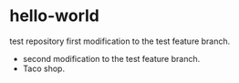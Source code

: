 # hello-world
test repository
first modification to the test feature branch.
  -  second modification to the test feature branch.
  -  Taco shop.
